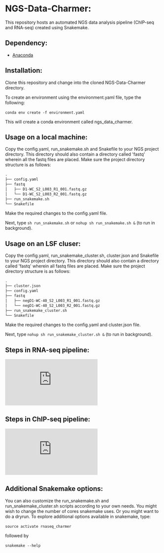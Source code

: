 # NGS-Data-Charmer:

This repository hosts an automated NGS data analysis pipeline (ChIP-seq and RNA-seq) created using Snakemake. 

## Dependency:
- [Anaconda](https://conda.io/docs/user-guide/install/linux.html) 

## Installation:
Clone this repository and change into the cloned NGS-Data-Charmer directory. 

To create an environment using the environment.yaml file, type the following:

`conda env create -f environment.yaml`

This will create a conda environment called ngs_data_charmer.

## Usage on a local machine:

Copy the config.yaml, run_snakemake.sh and Snakefile to your NGS project directory. This directory should also contain a directory called 'fastq' wherein all the fastq files are placed. Make sure the project directory structure is as follows:
```
.
├── config.yaml
├── fastq
│   ├── D1-WC_S2_L003_R1_001.fastq.gz
│   └── D1-WC_S2_L003_R2_001.fastq.gz
├── run_snakemake.sh
└── Snakefile
```
Make the required changes to the config.yaml file.

Next, type `sh run_snakemake.sh` or `nohup sh run_snakemake.sh &` (to run in background).

## Usage on an LSF cluser:

Copy the config.yaml, run_snakemake_cluster.sh, cluster.json and Snakefile to your NGS project directory. This directory should also contain a directory called 'fastq' wherein all fastq files are placed. Make sure the project directory structure is as follows:
```
.
├── cluster.json
├── config.yaml
├── fastq
│   ├── negD1-WC-40_S2_L003_R1_001.fastq.gz
│   └── negD1-WC-40_S2_L003_R2_001.fastq.gz
├── run_snakemake_cluster.sh
└── Snakefile
```
Make the required changes to the config.yaml and cluster.json file.

Next, type `nohup sh run_snakemake_cluster.sh &` (to run in background).

## Steps in RNA-seq pipeline:

 ![dag-rnaseq](https://raw.githubusercontent.com/aartrama/NGS-Data-Charmer/master/dag_rnaseq.pdf)

## Steps in ChIP-seq pipeline:

 ![dag-chipseq](https://raw.githubusercontent.com/aartrama/NGS-Data-Charmer/master/dag_chipseq.pdf)

## Additional Snakemake options:

You can also customize the run_snakemake.sh and run_snakemake_cluster.sh scripts according to your own needs. You might wish to change the number of cores snakemake uses. Or you might want to do a dryrun. To explore additional options available in snakemake, type:

`source activate rnaseq_charmer`

followed by 

`snakemake --help`
